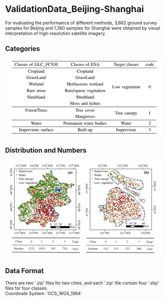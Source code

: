 # ValidationData_Beijing-Shanghai
For evaluating the performance of different methods, 3,662 ground survey samples for Beijing and 1,360 samples for Shanghai were obtained by visual interpretation of high-resolution satellite imagery. <br>
## Categories
![](https://github.com/cugbrs/ValidationData_Beijing-Shanghai/raw/master/img/Categories.png)
## Distribution and Numbers
![](https://github.com/cugbrs/ValidationData_Beijing-Shanghai/raw/master/img/Fig10.jpg)
## Data Format
There are two '.zip' files for two cities, and each '.zip' file contain four '.shp' files for four classes. <br>
Coordinate System: 'GCS_WGS_1984'
